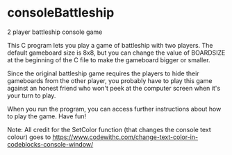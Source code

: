 # consoleBattleship
2 player battleship console game

This C program lets you play a game of battleship with two players. The default gameboard size is 8x8, but you can change the value of BOARDSIZE at the beginning of the C file to make the gameboard bigger or smaller.

Since the original battleship game requires the players to hide their gameboards from the other player, you probably have to play this game against an honest friend who won't peek at the computer screen when it's your turn to play.

When you run the program, you can access further instructions about how to play the game.
Have fun!

Note: All credit for the SetColor function (that changes the console text colour) goes to https://www.codewithc.com/change-text-color-in-codeblocks-console-window/
